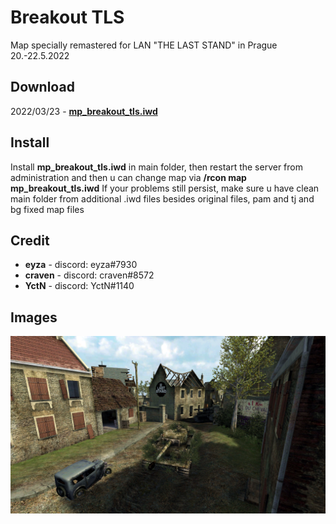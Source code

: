 # Breakout TLS
Map specially remastered for LAN "THE LAST STAND" in Prague 20.-22.5.2022


## Download
2022/03/23 - <b><a href="https://github.com/eyza-cod2/mp_breakout_tls/raw/main/mp_breakout_tls.iwd">mp_breakout_tls.iwd</a></b>

## Install
Install **mp_breakout_tls.iwd** in main folder, then restart the server from administration and then u can change map via **/rcon map mp_breakout_tls.iwd**
If your problems still persist, make sure u have clean main folder from additional .iwd files besides original files, pam and tj and bg fixed map files 

## Credit
- **eyza** - discord: eyza#7930
- **craven** - discord: craven#8572
- **YctN** - discord: YctN#1140

## Images
<img src="/loadscreen_mp_breakout_tls.png" />
